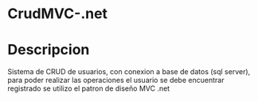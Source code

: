 # CrudMVC-.net

# Descripcion
Sistema de CRUD de usuarios, con conexion a base de datos (sql server), para poder realizar las operaciones el usuario se debe encuentrar registrado
se utilizo el patron de diseño MVC .net
